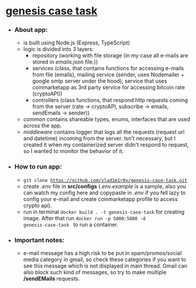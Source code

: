# <u>genesis case task</u>

- ### About app:
    - is built using Node.js (Express, TypeScript)
    - logic is divided into 3 layers:
        - repository (working with file storage (in my case all e-mails are stored in *emails.json* file.))
        - services (class, that contains functions for accessing e-mails from file (emails), mailing service (sender,
          uses Nodemailer + google smtp server under the hood), service that uses coinmarketapp as 3rd party service for
          accessing bitcoin rate (cryptoAPI))
        - controllers (class functions, that respond http requests coming from the server (rate &rarr; cryptoAPI,
          subscribe &rarr; emails, sendEmails &rarr; sender))
    - *common* contains shareable types, enums, interfaces that are used across the app.
    - *middleware* contains logger that logs all the requests (request url and datetime) incoming from the server. Isn't
      necessary, but I created it when my containerized server didn't respond to request, so I wanted to monitor the
      behavior of it.
- ### How to run app:
    - <code>git clone https://github.com/vlad1m1r0v/genesis-case-task.git </code>
    - create *.env* file in <b>src/configs</b> (*.env.example* is a sample, also you can watch my config here and
      copypaste in *.env* if you fell lazy to config your e-mail and create coinmarketapp profile to access crypto api).
    - run in terminal <code>docker build . -t genesis-case-task</code> for creating image. After that run <code>docker
      run -p 5000:5000 -d genesis-case-task
      </code> to run a container.
- ### Important notes:
    - e-mail message has a high risk to be put in spam/promos/social media category in gmail, so check these categories
      if you want to see this message which is not displayed in main thread. Gmail can also block such kind of messages,
      so try to make multiple <b>/sendEMails</b> requests.